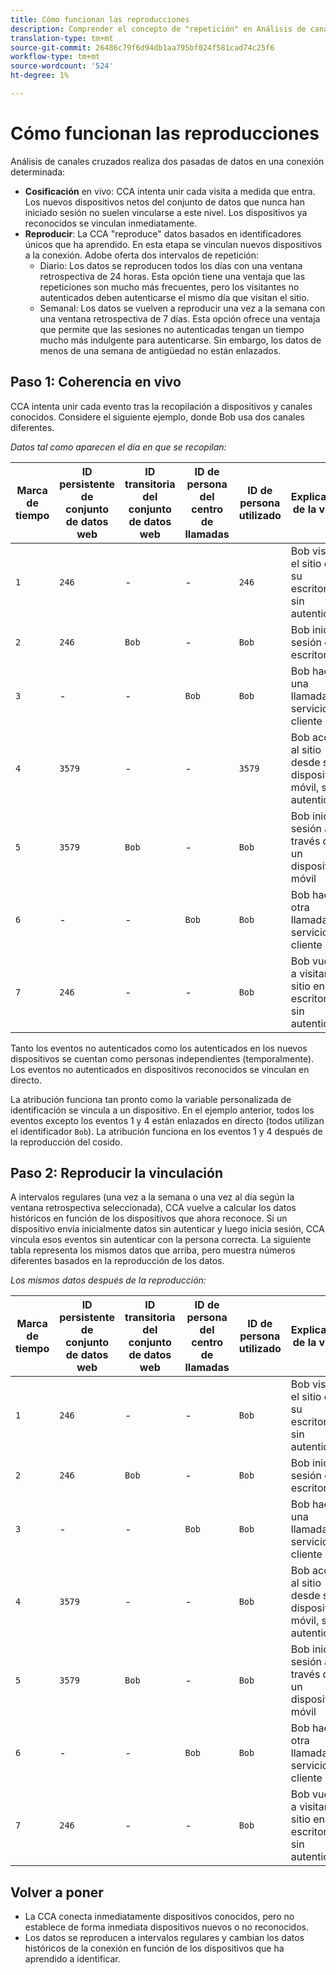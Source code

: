 ```yaml
---
title: Cómo funcionan las reproducciones
description: Comprender el concepto de "repetición" en Análisis de canales cruzados
translation-type: tm+mt
source-git-commit: 26486c79f6d94db1aa795bf024f581cad74c25f6
workflow-type: tm+mt
source-wordcount: '524'
ht-degree: 1%

---
```



# Cómo funcionan las reproducciones

Análisis de canales cruzados realiza dos pasadas de datos en una conexión determinada:

* **Cosificación** en vivo: CCA intenta unir cada visita a medida que entra. Los nuevos dispositivos netos del conjunto de datos que nunca han iniciado sesión no suelen vincularse a este nivel. Los dispositivos ya reconocidos se vinculan inmediatamente.
* **Reproducir**: La CCA &quot;reproduce&quot; datos basados en identificadores únicos que ha aprendido. En esta etapa se vinculan nuevos dispositivos a la conexión. Adobe oferta dos intervalos de repetición:
   * Diario: Los datos se reproducen todos los días con una ventana retrospectiva de 24 horas. Esta opción tiene una ventaja que las repeticiones son mucho más frecuentes, pero los visitantes no autenticados deben autenticarse el mismo día que visitan el sitio.
   * Semanal: Los datos se vuelven a reproducir una vez a la semana con una ventana retrospectiva de 7 días. Esta opción ofrece una ventaja que permite que las sesiones no autenticadas tengan un tiempo mucho más indulgente para autenticarse. Sin embargo, los datos de menos de una semana de antigüedad no están enlazados.

## Paso 1: Coherencia en vivo

CCA intenta unir cada evento tras la recopilación a dispositivos y canales conocidos. Considere el siguiente ejemplo, donde Bob usa dos canales diferentes.

*Datos tal como aparecen el día en que se recopilan:*

| Marca de tiempo | ID persistente de conjunto de datos web | ID transitoria del conjunto de datos web | ID de persona del centro de llamadas | ID de persona utilizado | Explicación de la visita | Métrica Personas (acumulativa) |
| --- | --- | --- | --- | --- | --- | --- |
| `1` | `246` | - | - | `246` | Bob visita el sitio en su escritorio, sin autenticar | `1` (246) |
| `2` | `246` | `Bob` | - | `Bob` | Bob inicia sesión en el escritorio | `2` (246 y Bob) |
| `3` | - | - | `Bob` | `Bob` | Bob hace una llamada al servicio al cliente | `2` (246 y Bob) |
| `4` | `3579` | - | - | `3579` | Bob accede al sitio desde su dispositivo móvil, sin autenticar | `3` (246, Bob y 3579) |
| `5` | `3579` | `Bob` | - | `Bob` | Bob inicia sesión a través de un dispositivo móvil | `3` (246, Bob y 3579) |
| `6` | - | - | `Bob` | `Bob` | Bob hace otra llamada al servicio al cliente | `3` (246, Bob y 3579) |
| `7` | `246` | - | - | `Bob` | Bob vuelve a visitar el sitio en su escritorio, sin autenticar | `3` (246, Bob y 3579) |

Tanto los eventos no autenticados como los autenticados en los nuevos dispositivos se cuentan como personas independientes (temporalmente). Los eventos no autenticados en dispositivos reconocidos se vinculan en directo.

La atribución funciona tan pronto como la variable personalizada de identificación se vincula a un dispositivo. En el ejemplo anterior, todos los eventos excepto los eventos 1 y 4 están enlazados en directo (todos utilizan el identificador `Bob`). La atribución funciona en los eventos 1 y 4 después de la reproducción del cosido.

## Paso 2: Reproducir la vinculación

A intervalos regulares (una vez a la semana o una vez al día según la ventana retrospectiva seleccionada), CCA vuelve a calcular los datos históricos en función de los dispositivos que ahora reconoce. Si un dispositivo envía inicialmente datos sin autenticar y luego inicia sesión, CCA vincula esos eventos sin autenticar con la persona correcta. La siguiente tabla representa los mismos datos que arriba, pero muestra números diferentes basados en la reproducción de los datos.

*Los mismos datos después de la reproducción:*

| Marca de tiempo | ID persistente de conjunto de datos web | ID transitoria del conjunto de datos web | ID de persona del centro de llamadas | ID de persona utilizado | Explicación de la visita | Métrica Personas (acumulativa) |
| --- | --- | --- | --- | --- | --- | --- |
| `1` | `246` | - | - | `Bob` | Bob visita el sitio en su escritorio, sin autenticar | `1` (Bob) |
| `2` | `246` | `Bob` | - | `Bob` | Bob inicia sesión en el escritorio | `1` (Bob) |
| `3` | - | - | `Bob` | `Bob` | Bob hace una llamada al servicio al cliente | `1` (Bob) |
| `4` | `3579` | - | - | `Bob` | Bob accede al sitio desde su dispositivo móvil, sin autenticar | `1` (Bob) |
| `5` | `3579` | `Bob` | - | `Bob` | Bob inicia sesión a través de un dispositivo móvil | `1` (Bob) |
| `6` | - | - | `Bob` | `Bob` | Bob hace otra llamada al servicio al cliente | `1` (Bob) |
| `7` | `246` | - | - | `Bob` | Bob vuelve a visitar el sitio en su escritorio, sin autenticar | `1` (Bob) |

## Volver a poner

* La CCA conecta inmediatamente dispositivos conocidos, pero no establece de forma inmediata dispositivos nuevos o no reconocidos.
* Los datos se reproducen a intervalos regulares y cambian los datos históricos de la conexión en función de los dispositivos que ha aprendido a identificar.
